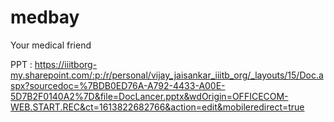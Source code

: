 # medbay
Your medical friend


PPT : https://iiitborg-my.sharepoint.com/:p:/r/personal/vijay_jaisankar_iiitb_org/_layouts/15/Doc.aspx?sourcedoc=%7BDB0ED76A-A792-4433-A00E-5D7B2F0140A2%7D&file=DocLancer.pptx&wdOrigin=OFFICECOM-WEB.START.REC&ct=1613822682766&action=edit&mobileredirect=true
